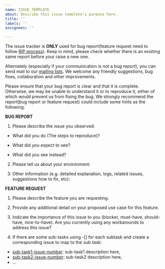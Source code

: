 ```yaml
---
name: ISSUE_TEMPLATE
about: Describe this issue template's purpose here.
title: ''
labels: ''
assignees: ''

---
```


The issue tracker is **ONLY** used for bug report(feature request need to follow [RIP process](https://github.com/apache/rocketmq/wiki/RocketMQ-Improvement-Proposal)). Keep in mind, please check whether there is an existing same report before your raise a new one.

Alternately (especially if your communication is not a bug report), you can send mail to our [mailing lists](http://rocketmq.apache.org/about/contact/). We welcome any friendly suggestions, bug fixes, collaboration and other improvements.

Please ensure that your bug report is clear and that it is complete. Otherwise, we may be unable to understand it or to reproduce it, either of which would prevent us from fixing the bug. We strongly recommend the report(bug report or feature request) could include some hints as the following:

**BUG REPORT**

1. Please describe the issue you observed:

- What did you do (The steps to reproduce)?

- What did you expect to see?

- What did you see instead?

2. Please tell us about your environment:

3. Other information (e.g. detailed explanation, logs, related issues, suggestions how to fix, etc):

**FEATURE REQUEST**

1. Please describe the feature you are requesting.

2. Provide any additional detail on your proposed use case for this feature.

2. Indicate the importance of this issue to you (blocker, must-have, should-have, nice-to-have). Are you currently using any workarounds to address this issue?

4. If there are some sub-tasks using -[] for each subtask and create a corresponding issue to map to the sub task:

- [sub-task1-issue-number](example_sub_issue1_link_here): sub-task1 description here, 
- [sub-task2-issue-number](example_sub_issue2_link_here): sub-task2 description here,
- ...

